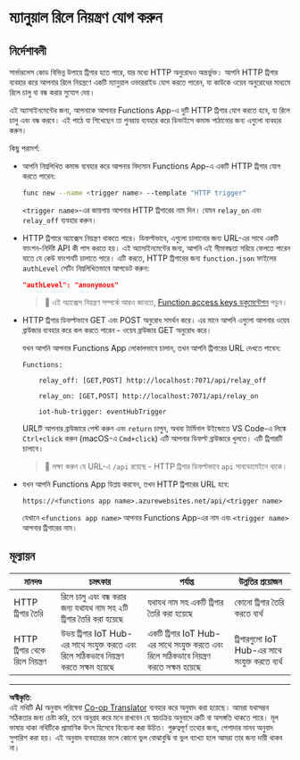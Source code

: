 <!--
CO_OP_TRANSLATOR_METADATA:
{
  "original_hash": "c24b6e4d90501c9199f2ceb6a648a337",
  "translation_date": "2025-08-27T11:37:30+00:00",
  "source_file": "2-farm/lessons/5-migrate-application-to-the-cloud/assignment.md",
  "language_code": "bn"
}
-->
# ম্যানুয়াল রিলে নিয়ন্ত্রণ যোগ করুন

## নির্দেশাবলী

সার্ভারলেস কোড বিভিন্ন উপায়ে ট্রিগার হতে পারে, যার মধ্যে HTTP অনুরোধও অন্তর্ভুক্ত। আপনি HTTP ট্রিগার ব্যবহার করে আপনার রিলে নিয়ন্ত্রণে একটি ম্যানুয়াল ওভাররাইড যোগ করতে পারেন, যা কাউকে ওয়েব অনুরোধের মাধ্যমে রিলে চালু বা বন্ধ করার সুযোগ দেয়।

এই অ্যাসাইনমেন্টের জন্য, আপনাকে আপনার Functions App-এ দুটি HTTP ট্রিগার যোগ করতে হবে, যা রিলে চালু এবং বন্ধ করবে। এই পাঠে যা শিখেছেন তা পুনরায় ব্যবহার করে ডিভাইসে কমান্ড পাঠানোর জন্য এগুলো ব্যবহার করুন।

কিছু পরামর্শ:

* আপনি নিম্নলিখিত কমান্ড ব্যবহার করে আপনার বিদ্যমান Functions App-এ একটি HTTP ট্রিগার যোগ করতে পারেন:

    ```sh
    func new --name <trigger name> --template "HTTP trigger"
    ```

    `<trigger name>`-এর জায়গায় আপনার HTTP ট্রিগারের নাম দিন। যেমন `relay_on` এবং `relay_off` ব্যবহার করুন।

* HTTP ট্রিগারে অ্যাক্সেস নিয়ন্ত্রণ থাকতে পারে। ডিফল্টভাবে, এগুলো চালানোর জন্য URL-এর সাথে একটি ফাংশন-নির্দিষ্ট API কী পাস করতে হয়। এই অ্যাসাইনমেন্টের জন্য, আপনি এই সীমাবদ্ধতা সরিয়ে ফেলতে পারেন যাতে যে কেউ ফাংশনটি চালাতে পারে। এটি করতে, HTTP ট্রিগারের জন্য `function.json` ফাইলের `authLevel` সেটিং নিম্নলিখিতভাবে আপডেট করুন:

    ```json
    "authLevel": "anonymous"
    ```

    > 💁 এই অ্যাক্সেস নিয়ন্ত্রণ সম্পর্কে আরও জানতে, [Function access keys ডকুমেন্টেশন](https://docs.microsoft.com/azure/azure-functions/functions-bindings-http-webhook-trigger?WT.mc_id=academic-17441-jabenn#authorization-keys) পড়ুন।

* HTTP ট্রিগার ডিফল্টভাবে GET এবং POST অনুরোধ সমর্থন করে। এর মানে আপনি এগুলো আপনার ওয়েব ব্রাউজার ব্যবহার করে কল করতে পারেন - ওয়েব ব্রাউজার GET অনুরোধ করে।

    যখন আপনি আপনার Functions App লোকালভাবে চালান, তখন আপনি ট্রিগারের URL দেখতে পাবেন:

    ```output
    Functions:

        relay_off: [GET,POST] http://localhost:7071/api/relay_off

        relay_on: [GET,POST] http://localhost:7071/api/relay_on

        iot-hub-trigger: eventHubTrigger
    ```

    URLটি আপনার ব্রাউজারে পেস্ট করুন এবং `return` চাপুন, অথবা টার্মিনাল উইন্ডোতে VS Code-এ লিঙ্কে `Ctrl+click` করুন (macOS-এ `Cmd+click`) এটি আপনার ডিফল্ট ব্রাউজারে খুলতে। এটি ট্রিগারটি চালাবে।

    > 💁 লক্ষ্য করুন যে URL-এ `/api` রয়েছে - HTTP ট্রিগার ডিফল্টভাবে `api` সাবডোমেইনে থাকে।

* যখন আপনি Functions App ডিপ্লয় করবেন, তখন HTTP ট্রিগারের URL হবে:

    `https://<functions app name>.azurewebsites.net/api/<trigger name>`

    যেখানে `<functions app name>` আপনার Functions App-এর নাম এবং `<trigger name>` আপনার ট্রিগারের নাম।

## মূল্যায়ন

| মানদণ্ড | চমৎকার | পর্যাপ্ত | উন্নতির প্রয়োজন |
| -------- | --------- | -------- | ----------------- |
| HTTP ট্রিগার তৈরি | রিলে চালু এবং বন্ধ করার জন্য যথাযথ নাম সহ ২টি ট্রিগার তৈরি করা হয়েছে | যথাযথ নাম সহ একটি ট্রিগার তৈরি করা হয়েছে | কোনো ট্রিগার তৈরি করতে ব্যর্থ |
| HTTP ট্রিগার থেকে রিলে নিয়ন্ত্রণ | উভয় ট্রিগার IoT Hub-এর সাথে সংযুক্ত করতে এবং রিলে সঠিকভাবে নিয়ন্ত্রণ করতে সক্ষম হয়েছে | একটি ট্রিগার IoT Hub-এর সাথে সংযুক্ত করতে এবং রিলে সঠিকভাবে নিয়ন্ত্রণ করতে সক্ষম হয়েছে | ট্রিগারগুলো IoT Hub-এর সাথে সংযুক্ত করতে ব্যর্থ |

---

**অস্বীকৃতি**:  
এই নথিটি AI অনুবাদ পরিষেবা [Co-op Translator](https://github.com/Azure/co-op-translator) ব্যবহার করে অনুবাদ করা হয়েছে। আমরা যথাসম্ভব সঠিকতার জন্য চেষ্টা করি, তবে অনুগ্রহ করে মনে রাখবেন যে স্বয়ংক্রিয় অনুবাদে ত্রুটি বা অসঙ্গতি থাকতে পারে। মূল ভাষায় থাকা নথিটিকে প্রামাণিক উৎস হিসেবে বিবেচনা করা উচিত। গুরুত্বপূর্ণ তথ্যের জন্য, পেশাদার মানব অনুবাদ সুপারিশ করা হয়। এই অনুবাদ ব্যবহারের ফলে কোনো ভুল বোঝাবুঝি বা ভুল ব্যাখ্যা হলে আমরা তার জন্য দায়ী থাকব না।